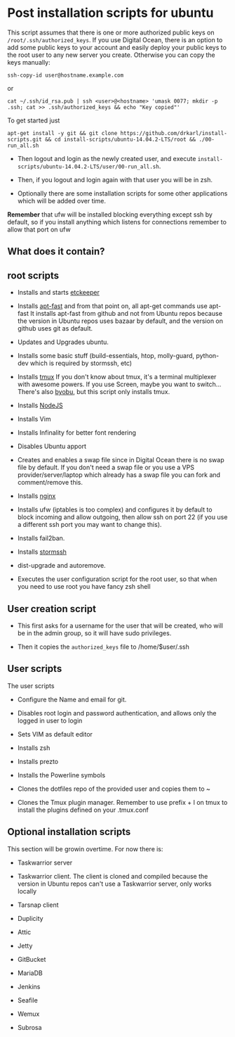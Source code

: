 # Post installation scripts for ubuntu

This script assumes that there is one or more authorized public keys on `/root/.ssh/authorized_keys`. If you use Digital Ocean, there is an option to add some public keys to your account and easily deploy your public keys to the root user to any new server you create. Otherwise you can copy the keys manually:

`ssh-copy-id user@hostname.example.com`

or

`cat ~/.ssh/id_rsa.pub | ssh <user>@<hostname> 'umask 0077; mkdir -p .ssh; cat >> .ssh/authorized_keys && echo "Key copied"'`

To get started just

```
apt-get install -y git && git clone https://github.com/drkarl/install-scripts.git && cd install-scripts/ubuntu-14.04.2-LTS/root && ./00-run_all.sh
```
- Then logout and login as the newly created user, and execute `install-scripts/ubuntu-14.04.2-LTS/user/00-run_all.sh`.

- Then, if you logout and login again with that user you will be in zsh. 

- Optionally there are some installation scripts for some other applications which will be added over time.

**Remember** that ufw will be installed blocking everything except ssh by default, so if you install anything which listens for connections remember to allow that port on ufw

## What does it contain?

## **root** scripts

- Installs and starts [etckeeper](https://github.com/joeyh/etckeeper)

- Installs [apt-fast](https://github.com/ilikenwf/apt-fast) and from that point on, all apt-get commands use apt-fast
It installs apt-fast from github and not from Ubuntu repos because the version in Ubuntu repos uses bazaar by default, and the version on github uses git as default.

- Updates and Upgrades ubuntu.

- Installs some basic stuff (build-essentials, htop, molly-guard, python-dev which is required by stormssh, etc)

- Installs [tmux](http://tmux.sourceforge.net/)
If you don't know about tmux, it's a terminal multiplexer with awesome powers. If you use Screen, maybe you want to switch... There's also [byobu](http://byobu.co/), but this script only installs tmux.

- Installs [NodeJS](https://nodejs.org/)

- Installs Vim

- Installs Infinality for better font rendering

- Disables Ubuntu apport

- Creates and enables a swap file since in Digital Ocean there is no swap file by default. If you don't need a swap file or you use a VPS provider/server/laptop which already has a swap file you can fork and comment/remove this.

- Installs [nginx](http://nginx.org/)

- Installs ufw (iptables is too complex) and configures it by default to block incoming and allow outgoing, then allow ssh on port 22 (if you use a different ssh port you may want to change this).

- Installs fail2ban.

- Installs [stormssh](http://storm.readthedocs.org/en/latest/)

- dist-upgrade and autoremove.

- Executes the user configuration script for the root user, so that when you need to use root you have fancy zsh shell

## User creation script

- This first asks for a username for the user that will be created, who will be in the admin group, so it will have sudo privileges.

- Then it copies the `authorized_keys` file to /home/$user/.ssh


## User scripts

The user scripts

- Configure the Name and email for git.

- Disables root login and password authentication, and allows only the logged in user to login

- Sets VIM as default editor

- Installs zsh

- Installs prezto

- Installs the Powerline symbols

- Clones the dotfiles repo of the provided user and copies them to ~

- Clones the Tmux plugin manager. Remember to use prefix + I on tmux to install the plugins defined on your .tmux.conf

## Optional installation scripts

This section will be growin overtime. For now there is:

- Taskwarrior server

- Taskwarrior client. The client is cloned and compiled because the version in Ubuntu repos can't use a Taskwarrior server, only works locally

- Tarsnap client

- Duplicity

- Attic

- Jetty

- GitBucket

- MariaDB

- Jenkins

- Seafile

- Wemux

- Subrosa
